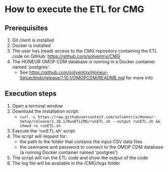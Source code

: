 # How to execute the ETL for CMG

## Prerequisites
1. Git client is installed
2. Docker is installed 
3. The user has (read) access to the CMG repository containing the ETL code on GitHub: https://github.com/solventrix/CMG
4. The HONEUR OMOP CDM database is running in a Docker container named 'postgres':
    * See https://github.com/solventrix/Honeur-Setup/blob/release/1.10.1/OMOPCDM/README.md for more info

## Execution steps
1. Open a terminal window 
2. Download the installation script:
    * `curl -L https://raw.githubusercontent.com/solventrix/Honeur-Setup/release/1.10.1/RunETLCMG/runETL.sh --output runETL.sh && chmod +x runETL.sh`
3. Execute the 'runETL.sh' script
4. The script will request for:
    * the path to the folder that contains the input CSV data files
    * the username and password to connect to the OMOP CDM database (a running Docker container named 'postgres')
5. The script will run the ETL code and show the output of the code
6. The log file will be available in the /CMG/logs folder
